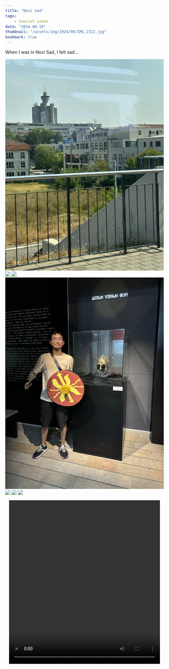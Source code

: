 ```yaml
---
title: "Novi Sad"
tags:
    - tourist sites
date: "2024-08-19"
thumbnail: "/assets/img/2024/08/IMG_2322.jpg"
bookmark: true
---
```


When I was in Novi Sad, I felt sad...

![](/assets/img/2024/08/IMG_2138.jpg)
![](/assets/img/2024/08/IMG_2147.jpg)
![](/assets/img/2024/08/IMG_2173.jpg)
![](/assets/img/2024/08/IMG_2185.jpg)
![](/assets/img/2024/08/IMG_2241.jpg)
![](/assets/img/2024/08/IMG_2313.jpg)
![](/assets/img/2024/08/IMG_2340.jpg)
<center>
    <video width="480" height="520" controls>
      <source src="/assets/img/2024/08/IMG_2253.MOV" type="video/mp4">
    </video>
</center>